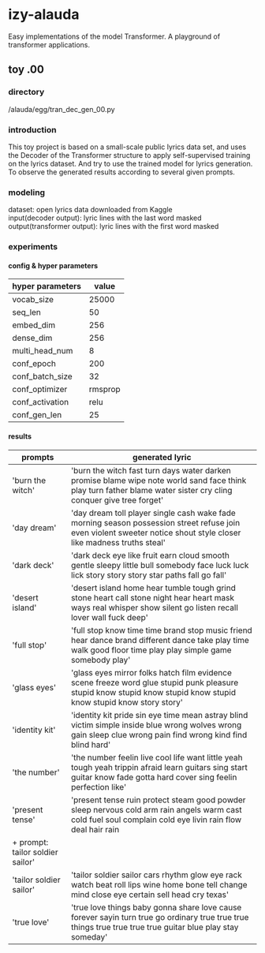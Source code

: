 # izy-alauda
Easy implementations of the model Transformer.
A playground of transformer applications.

## toy .00
### directory
/alauda/egg/tran_dec_gen_00.py

### introduction

This toy project is based on a small-scale public lyrics data set, and uses the Decoder of the Transformer structure to apply self-supervised training on the lyrics dataset. And try to use the trained model for lyrics generation. To observe the generated results according to several given prompts.

### modeling
dataset: open lyrics data downloaded from Kaggle\
input(decoder output): lyric lines with the last word masked\
output(transformer output): lyric lines with the first word masked

### experiments
#### config & hyper parameters
|hyper parameters|value|
|---|---|
|vocab_size|25000|
|seq_len|50|
|embed_dim|256|
|dense_dim|256|
|multi_head_num|8|
|conf_epoch|200|
|conf_batch_size|32|
|conf_optimizer|rmsprop|
|conf_activation|relu|
|conf_gen_len|25|


#### results
|prompts|generated lyric|
|---|---|
|'burn the witch'|'burn the witch fast turn days water darken promise blame wipe note world sand face think play turn father blame water sister cry cling conquer give tree forget'|
|'day dream'|'day dream toll player single cash wake fade morning season possession street refuse join even violent sweeter notice shout style closer like madness truths steal'|
|'dark deck'|'dark deck eye like fruit earn  cloud smooth gentle sleepy little bull somebody face luck luck lick story story story star paths fall go fall'|
|'desert island'|'desert island home hear tumble tough grind stone heart call stone night hear heart mask ways real whisper show silent go listen recall lover wall fuck deep'|
|'full stop'|'full stop know time time brand stop music friend hear dance brand different dance take play time walk good floor time play play simple game somebody play'|
|'glass eyes'|'glass eyes mirror folks hatch film evidence scene freeze word glue stupid punk pleasure stupid know stupid know stupid know stupid know stupid know story story'|
|'identity kit'|'identity kit pride sin eye time mean astray blind victim simple inside blue wrong wolves wrong gain sleep clue wrong pain find wrong kind find blind hard'|
|'the number'|'the number feelin live cool life want little yeah tough yeah trippin afraid learn guitars sing start guitar know fade gotta hard cover sing feelin perfection like'|
|'present tense'|'present tense ruin protect steam good powder sleep nervous cold arm rain angels warm cast cold fuel soul complain cold eye livin rain flow deal hair rain
+ prompt:  tailor soldier sailor'|
|'tailor soldier sailor'|'tailor soldier sailor cars rhythm glow eye rack watch beat roll lips wine home bone tell change mind close eye certain sell head  cry texas'|
|'true love'|'true love things baby gonna share love cause forever sayin turn true go ordinary true true true things true true true true guitar blue play stay someday'|
